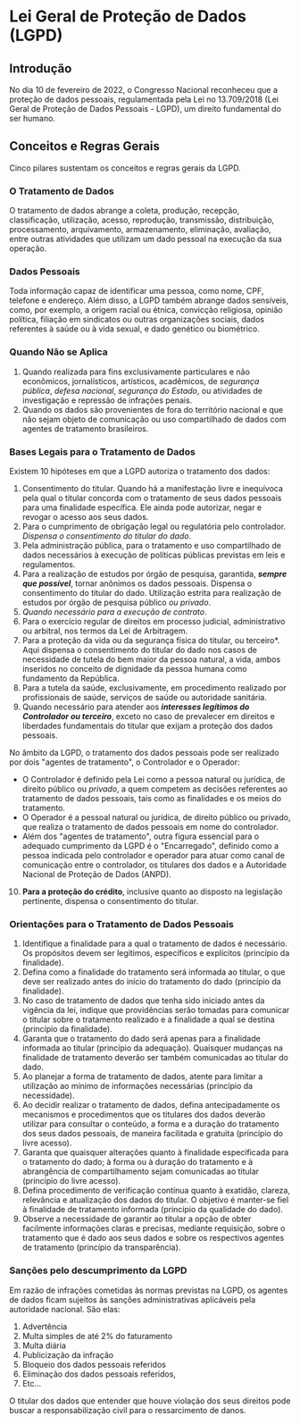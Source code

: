 # Lei Geral de Proteção de Dados (LGPD)

## Introdução

No dia 10 de fevereiro de 2022, o Congresso Nacional reconheceu que a proteção de dados pessoais, regulamentada pela Lei no 13.709/2018 (Lei Geral de Proteção de Dados Pessoais - LGPD), um direito fundamental do ser humano.

## Conceitos e Regras Gerais

Cinco pilares sustentam os conceitos e regras gerais da LGPD.

### O Tratamento de Dados

O tratamento de dados abrange a coleta, produção, recepção, classificação, utilização, acesso, reprodução, transmissão, distribuição, processamento, arquivamento, armazenamento, eliminação, avaliação, entre outras atividades que utilizam um dado pessoal na execução da sua operação.

### Dados Pessoais

Toda informação capaz de identificar uma pessoa, como nome, CPF, telefone e endereço. Além disso, a LGPD também abrange dados sensíveis, como, por exemplo, a origem racial ou étnica, convicção religiosa, opinião política, filiação em sindicatos ou outras organizações sociais, dados referentes à saúde ou à vida sexual, e dado genético ou biométrico.

### Quando Não se Aplica

1. Quando realizada para fins exclusivamente particulares e não econômicos, jornalísticos, artísticos, acadêmicos, de _segurança pública_, _defesa nacional_, _segurança do Estado_, ou atividades de investigação e repressão de infrações penais.
2. Quando os dados são provenientes de fora do território nacional e que não sejam objeto de comunicação ou uso compartilhado de dados com agentes de tratamento brasileiros.

### Bases Legais para o Tratamento de Dados

Existem 10 hipóteses em que a LGPD autoriza o tratamento dos dados:

1. Consentimento do titular. Quando há a manifestação livre e inequívoca pela qual o titular concorda com o tratamento de seus dados pessoais para uma finalidade específica. Ele ainda pode autorizar, negar e revogar o acesso aos seus dados.
2. Para o cumprimento de obrigação legal ou regulatória pelo controlador. *Dispensa o consentimento do titular do dado*.
3. Pela administração pública, para o tratamento e uso compartilhado de dados necessários à execução de políticas públicas previstas em leis e regulamentos.
4. Para a realização de estudos por órgão de pesquisa, garantida, ***sempre que possível***, tornar anônimos os dados pessoais. Dispensa o consentimento do titular do dado. Utilização estrita para realização de estudos por órgão de pesquisa público *ou privado*.
5. *Quando necessário para a execução de contrato*.
6. Para o exercício regular de direitos em processo judicial, administrativo ou arbitral, nos termos da Lei de Arbitragem.
7. Para a proteção da vida ou da segurança física do titular, ou terceiro*. Aqui dispensa o consentimento do titular do dado nos casos de necessidade de tutela do bem maior da pessoa natural, a vida, ambos inseridos no conceito de dignidade da pessoa humana como fundamento da República.
8. Para a tutela da saúde, exclusivamente, em procedimento realizado por profissionais de saúde, serviços de saúde ou autoridade sanitária.
9. Quando necessário para atender aos ***interesses legítimos do Controlador ou terceiro***, exceto no caso de prevalecer em direitos e liberdades fundamentais do titular que exijam a proteção dos dados pessoais.

No âmbito da LGPD, o tratamento dos dados pessoais pode ser realizado por dois "agentes de tratamento", o Controlador e o Operador:

- O Controlador é definido pela Lei como a pessoa natural ou jurídica, de direito público ou *privado*, a quem competem as decisões referentes ao tratamento de dados pessoais, tais como as finalidades e os meios do tratamento.
- O Operador é a pessoal natural ou jurídica, de direito público ou privado, que realiza o tratamento de dados pessoais em nome do controlador.
- Além dos "agentes de tratamento", outra figura essencial para o adequado cumprimento da LGPD é o "Encarregado", definido como a pessoa indicada pelo controlador e operador para atuar como canal de comunicação entre o controlador, os titulares dos dados e a Autoridade Nacional de Proteção de Dados (ANPD).
10. **Para a proteção do crédito**, inclusive quanto ao disposto na legislação pertinente, dispensa o consentimento do titular.

### Orientações para o Tratamento de Dados Pessoais

1. Identifique a finalidade para a qual o tratamento de dados é necessário. Os propósitos devem ser legítimos, específicos e explícitos (princípio da finalidade).
2. Defina como a finalidade do tratamento será informada ao titular, o que deve ser realizado antes do início do tratamento do dado (princípio da finalidade).
3. No caso de tratamento de dados que tenha sido iniciado antes da vigência da lei, indique que providências serão tomadas para comunicar o titular sobre o tratamento realizado e a finalidade a qual se destina (princípio da finalidade).
4. Garanta que o tratamento do dado será apenas para a finalidade informada ao titular (princípio da adequação). Quaisquer mudanças na finalidade de tratamento deverão ser também comunicadas ao titular do dado.
5. Ao planejar a forma de tratamento de dados, atente para limitar a utilização ao mínimo de informações necessárias (princípio da necessidade).
6. Ao decidir realizar o tratamento de dados, defina antecipadamente os mecanismos e procedimentos que os titulares dos dados deverão utilizar para consultar o conteúdo, a forma e a duração do tratamento dos seus dados pessoais, de maneira facilitada e gratuita (princípio do livre acesso).
7. Garanta que quaisquer alterações quanto à finalidade especificada para o tratamento do dado; à forma ou à duração do tratamento e à abrangência de compartilhamento sejam comunicadas ao titular (princípio do livre acesso).
8. Defina procedimento de verificação contínua quanto à exatidão, clareza, relevância e atualização dos dados do titular. O objetivo é manter-se fiel à finalidade de tratamento informada (princípio da qualidade do dado).
9. Observe a necessidade de garantir ao titular a opção de obter facilmente informações claras e precisas, mediante requisição, sobre o tratamento que é dado aos seus dados e sobre os respectivos agentes de tratamento (princípio da transparência).

### Sanções pelo descumprimento da LGPD

Em razão de infrações cometidas às normas previstas na LGPD, os agentes de dados ficam sujeitos às sanções administrativas aplicáveis pela autoridade nacional. São elas: 

1. Advertência
2. Multa simples de até 2% do faturamento
3. Multa diária
4. Publicização da infração
5. Bloqueio dos dados pessoais referidos
6. Eliminação dos dados pessoais referidos,
7. Etc...

O titular dos dados que entender que houve violação dos seus direitos pode buscar a responsabilização civil para o ressarcimento de danos.

